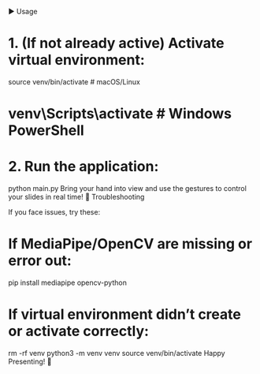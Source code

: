▶️ Usage

# 1. (If not already active) Activate virtual environment:
source venv/bin/activate     # macOS/Linux
# venv\Scripts\activate      # Windows PowerShell

# 2. Run the application:
python main.py
Bring your hand into view and use the gestures to control your slides in real time!
🧰 Troubleshooting

If you face issues, try these:
# If MediaPipe/OpenCV are missing or error out:
pip install mediapipe opencv-python

# If virtual environment didn’t create or activate correctly:
rm -rf venv
python3 -m venv venv
source venv/bin/activate
Happy Presenting! 🎉
